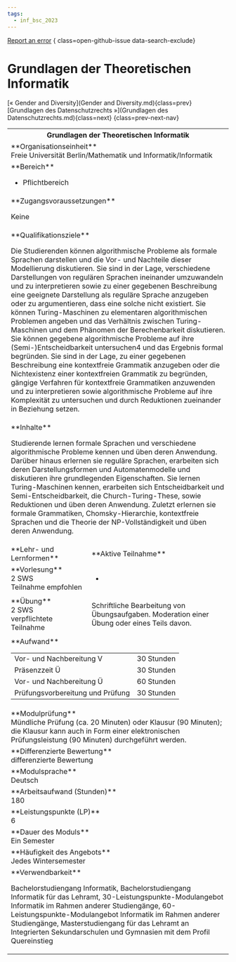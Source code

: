 ```yaml
---
tags:
  - inf_bsc_2023
---
```

[Report an error](https://github.com/SGSSGene/FUB-SUP/issues/new?title=Error%20in%20%22Grundlagen%20der%20Theoretischen%20Informatik%22&body=There%20seems%20to%20be%20an%20error%20in%20module%20%22Grundlagen%20der%20Theoretischen%20Informatik%22%2E%0A%0A%3CDescribe%20here%20a%20slightly%20more%20detailed%20description%20of%20what%20is%20wrong%3E&labels=bug)
{ class=open-github-issue data-search-exclude}

# Grundlagen der Theoretischen Informatik

[« Gender and Diversity](Gender and Diversity.md){class=prev}
[Grundlagen des Datenschutzrechts »](Grundlagen des Datenschutzrechts.md){class=next}
{class=prev-next-nav}

<table markdown id="moduledesc">
<tr markdown class="moduledesc_head"><th colspan="2">Grundlagen der Theoretischen Informatik </th></tr>
<tr markdown><td colspan="2">**Organisationseinheit**   <br>Freie Universität Berlin/Mathematik und Informatik/Informatik</td></tr>

<tr markdown><td colspan="2">**Bereich**<br>


- Pflichtbereich

</td></tr>

<tr markdown><td colspan="2">**Zugangsvoraussetzungen** <br>

Keine


</td></tr>
<tr markdown><td colspan="2">**Qualifikationsziele**    <br>

Die Studierenden können algorithmische Probleme als formale Sprachen
darstellen und die Vor- und Nachteile dieser Modellierung diskutieren. Sie
sind in der Lage, verschiedene Darstellungen von regulären Sprachen
ineinander umzuwandeln und zu interpretieren sowie zu einer gegebenen
Beschreibung eine geeignete Darstellung als reguläre Sprache anzugeben oder
zu argumentieren, dass eine solche nicht existiert. Sie können
Turing-Maschinen zu elementaren algorithmischen Problemen angeben und das
Verhältnis zwischen Turing-Maschinen und dem Phänomen der Berechenbarkeit
diskutieren. Sie können gegebene algorithmische Probleme auf ihre
(Semi-)Entscheidbarkeit untersuchen4 und das Ergebnis formal begründen. Sie
sind in der Lage, zu einer gegebenen Beschreibung eine kontextfreie
Grammatik anzugeben oder die Nichtexistenz einer kontextfreien Grammatik zu
begründen, gängige Verfahren für kontextfreie Grammatiken anzuwenden und zu
interpretieren sowie algorithmische Probleme auf ihre Komplexität zu
untersuchen und durch Reduktionen zueinander in Beziehung setzen.


</td></tr>
<tr markdown><td colspan="2">**Inhalte**                <br>

Studierende lernen formale Sprachen und verschiedene algorithmische Probleme
kennen und üben deren Anwendung. Darüber hinaus erlernen sie reguläre
Sprachen, erarbeiten sich deren Darstellungsformen und Automatenmodelle und
diskutieren ihre grundlegenden Eigenschaften. Sie lernen Turing-Maschinen
kennen, erarbeiten sich Entscheidbarkeit und Semi-Entscheidbarkeit, die
Church-Turing-These, sowie Reduktionen und üben deren Anwendung. Zuletzt
erlernen sie formale Grammatiken, Chomsky-Hierarchie, kontextfreie Sprachen
und die Theorie der NP-Vollständigkeit und üben deren Anwendung.


</td></tr>

<tr markdown><td>**Lehr- und Lernformen**</td><td>**Aktive Teilnahme**</td></tr>
<tr markdown><td> **Vorlesung** <br>2 SWS <br> Teilnahme empfohlen</td><td>

-
</td></tr>
<tr markdown><td> **Übung** <br>2 SWS <br> verpflichtete Teilnahme</td><td>

Schriftliche Bearbeitung von Übungsaufgaben. Moderation einer Übung oder eines Teils davon.
</td></tr>
<tr markdown><td colspan="2">**Aufwand**                <br>
<table class="aufwand_table">
<tr><td>Vor- und Nachbereitung V</td><td>30 Stunden</td></tr>
<tr><td>Präsenzzeit Ü</td><td>30 Stunden</td></tr>
<tr><td>Vor- und Nachbereitung Ü</td><td>60 Stunden</td></tr>
<tr><td>Prüfungsvorbereitung und Prüfung</td><td>30 Stunden</td></tr>
</table>

</td></tr>
<tr markdown><td colspan="2">**Modulprüfung**             <br>Mündliche Prüfung (ca. 20 Minuten) oder Klausur (90 Minuten); die Klausur
kann auch in Form einer elektronischen Prüfungsleistung (90 Minuten)
durchgeführt werden.


</td></tr>
<tr markdown><td colspan="2">**Differenzierte Bewertung** <br>differenzierte Bewertung

</td></tr>
<tr markdown><td colspan="2">**Modulsprache**             <br>Deutsch</td></tr>
<tr markdown><td colspan="2">**Arbeitsaufwand (Stunden)** <br>180</td></tr>
<tr markdown><td colspan="2">**Leistungspunkte (LP)**     <br>6</td></tr>
<tr markdown><td colspan="2">**Dauer des Moduls**         <br>Ein Semester</td></tr>
<tr markdown><td colspan="2">**Häufigkeit des Angebots**  <br>Jedes Wintersemester</td></tr>
<tr markdown><td colspan="2">**Verwendbarkeit**           <br>

Bachelorstudiengang Informatik, Bachelorstudiengang Informatik für das
Lehramt, 30-Leistungspunkte-Modulangebot Informatik im Rahmen anderer
Studiengänge, 60-Leistungspunkte-Modulangebot Informatik im Rahmen anderer
Studiengänge, Masterstudiengang für das Lehramt an Integrierten
Sekundarschulen und Gymnasien mit dem Profil Quereinstieg


</td></tr>

</table>
